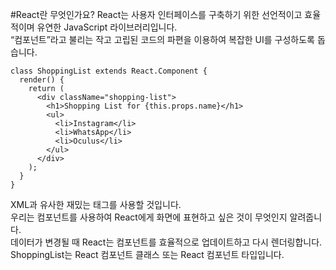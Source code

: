 #React란 무엇인가요?
React는 사용자 인터페이스를 구축하기 위한 선언적이고 효율적이며 유연한 JavaScript 라이브러리입니다.   
“컴포넌트”라고 불리는 작고 고립된 코드의 파편을 이용하여 복잡한 UI를 구성하도록 돕습니다. 

~~~
class ShoppingList extends React.Component {
  render() {
    return (
      <div className="shopping-list">
        <h1>Shopping List for {this.props.name}</h1>
        <ul>
          <li>Instagram</li>
          <li>WhatsApp</li>
          <li>Oculus</li>
        </ul>
      </div>
    );
  }
}
~~~
XML과 유사한 재밌는 태그를 사용할 것입니다.  
우리는 컴포넌트를 사용하여 React에게 화면에 표현하고 싶은 것이 무엇인지 알려줍니다.  
데이터가 변경될 때 React는 컴포넌트를 효율적으로 업데이트하고 다시 렌더링합니다.
ShoppingList는 React 컴포넌트 클래스 또는 React 컴포넌트 타입입니다. 
